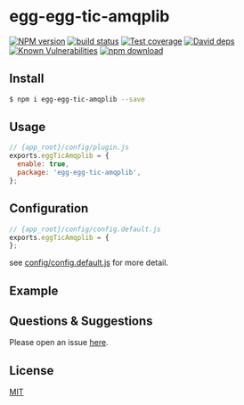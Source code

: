 # egg-egg-tic-amqplib

[![NPM version][npm-image]][npm-url]
[![build status][travis-image]][travis-url]
[![Test coverage][codecov-image]][codecov-url]
[![David deps][david-image]][david-url]
[![Known Vulnerabilities][snyk-image]][snyk-url]
[![npm download][download-image]][download-url]

[npm-image]: https://img.shields.io/npm/v/egg-egg-tic-amqplib.svg?style=flat-square
[npm-url]: https://npmjs.org/package/egg-egg-tic-amqplib
[travis-image]: https://img.shields.io/travis/eggjs/egg-egg-tic-amqplib.svg?style=flat-square
[travis-url]: https://travis-ci.org/eggjs/egg-egg-tic-amqplib
[codecov-image]: https://img.shields.io/codecov/c/github/eggjs/egg-egg-tic-amqplib.svg?style=flat-square
[codecov-url]: https://codecov.io/github/eggjs/egg-egg-tic-amqplib?branch=master
[david-image]: https://img.shields.io/david/eggjs/egg-egg-tic-amqplib.svg?style=flat-square
[david-url]: https://david-dm.org/eggjs/egg-egg-tic-amqplib
[snyk-image]: https://snyk.io/test/npm/egg-egg-tic-amqplib/badge.svg?style=flat-square
[snyk-url]: https://snyk.io/test/npm/egg-egg-tic-amqplib
[download-image]: https://img.shields.io/npm/dm/egg-egg-tic-amqplib.svg?style=flat-square
[download-url]: https://npmjs.org/package/egg-egg-tic-amqplib

<!--
Description here.
-->

## Install

```bash
$ npm i egg-egg-tic-amqplib --save
```

## Usage

```js
// {app_root}/config/plugin.js
exports.eggTicAmqplib = {
  enable: true,
  package: 'egg-egg-tic-amqplib',
};
```

## Configuration

```js
// {app_root}/config/config.default.js
exports.eggTicAmqplib = {
};
```

see [config/config.default.js](config/config.default.js) for more detail.

## Example

<!-- example here -->

## Questions & Suggestions

Please open an issue [here](https://github.com/eggjs/egg/issues).

## License

[MIT](LICENSE)
